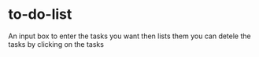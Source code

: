 # to-do-list
An input box to enter the tasks you want then lists them 
you can detele the tasks by clicking on the tasks
